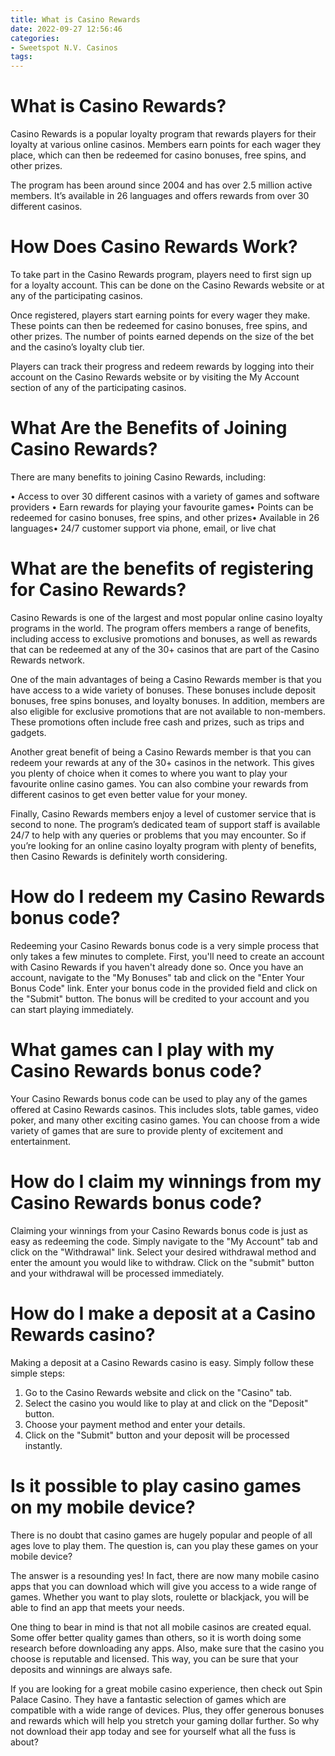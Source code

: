 ```yaml
---
title: What is Casino Rewards
date: 2022-09-27 12:56:46
categories:
- Sweetspot N.V. Casinos
tags:
---
```



#  What is Casino Rewards?

Casino Rewards is a popular loyalty program that rewards players for their loyalty at various online casinos. Members earn points for each wager they place, which can then be redeemed for casino bonuses, free spins, and other prizes.

The program has been around since 2004 and has over 2.5 million active members. It’s available in 26 languages and offers rewards from over 30 different casinos.

# How Does Casino Rewards Work?

To take part in the Casino Rewards program, players need to first sign up for a loyalty account. This can be done on the Casino Rewards website or at any of the participating casinos.

Once registered, players start earning points for every wager they make. These points can then be redeemed for casino bonuses, free spins, and other prizes. The number of points earned depends on the size of the bet and the casino’s loyalty club tier.

Players can track their progress and redeem rewards by logging into their account on the Casino Rewards website or by visiting the My Account section of any of the participating casinos.

# What Are the Benefits of Joining Casino Rewards?

There are many benefits to joining Casino Rewards, including:

• Access to over 30 different casinos with a variety of games and software providers
• Earn rewards for playing your favourite games• Points can be redeemed for casino bonuses, free spins, and other prizes• Available in 26 languages• 24/7 customer support via phone, email, or live chat

#  What are the benefits of registering for Casino Rewards?

Casino Rewards is one of the largest and most popular online casino loyalty programs in the world. The program offers members a range of benefits, including access to exclusive promotions and bonuses, as well as rewards that can be redeemed at any of the 30+ casinos that are part of the Casino Rewards network.

One of the main advantages of being a Casino Rewards member is that you have access to a wide variety of bonuses. These bonuses include deposit bonuses, free spins bonuses, and loyalty bonuses. In addition, members are also eligible for exclusive promotions that are not available to non-members. These promotions often include free cash and prizes, such as trips and gadgets.

Another great benefit of being a Casino Rewards member is that you can redeem your rewards at any of the 30+ casinos in the network. This gives you plenty of choice when it comes to where you want to play your favourite online casino games. You can also combine your rewards from different casinos to get even better value for your money.

Finally, Casino Rewards members enjoy a level of customer service that is second to none. The program’s dedicated team of support staff is available 24/7 to help with any queries or problems that you may encounter. So if you’re looking for an online casino loyalty program with plenty of benefits, then Casino Rewards is definitely worth considering.

#  How do I redeem my Casino Rewards bonus code?

Redeeming your Casino Rewards bonus code is a very simple process that only takes a few minutes to complete. First, you'll need to create an account with Casino Rewards if you haven't already done so. Once you have an account, navigate to the "My Bonuses" tab and click on the "Enter Your Bonus Code" link. Enter your bonus code in the provided field and click on the "Submit" button. The bonus will be credited to your account and you can start playing immediately.

# What games can I play with my Casino Rewards bonus code?

Your Casino Rewards bonus code can be used to play any of the games offered at Casino Rewards casinos. This includes slots, table games, video poker, and many other exciting casino games. You can choose from a wide variety of games that are sure to provide plenty of excitement and entertainment.

# How do I claim my winnings from my Casino Rewards bonus code?

Claiming your winnings from your Casino Rewards bonus code is just as easy as redeeming the code. Simply navigate to the "My Account" tab and click on the "Withdrawal" link. Select your desired withdrawal method and enter the amount you would like to withdraw. Click on the "submit" button and your withdrawal will be processed immediately.

#  How do I make a deposit at a Casino Rewards casino?

Making a deposit at a Casino Rewards casino is easy. Simply follow these simple steps:

1. Go to the Casino Rewards website and click on the "Casino" tab.
2. Select the casino you would like to play at and click on the "Deposit" button.
3. Choose your payment method and enter your details.
4. Click on the "Submit" button and your deposit will be processed instantly.

#  Is it possible to play casino games on my mobile device?

There is no doubt that casino games are hugely popular and people of all ages love to play them. The question is, can you play these games on your mobile device?

The answer is a resounding yes! In fact, there are now many mobile casino apps that you can download which will give you access to a wide range of games. Whether you want to play slots, roulette or blackjack, you will be able to find an app that meets your needs.

One thing to bear in mind is that not all mobile casinos are created equal. Some offer better quality games than others, so it is worth doing some research before downloading any apps. Also, make sure that the casino you choose is reputable and licensed. This way, you can be sure that your deposits and winnings are always safe.

If you are looking for a great mobile casino experience, then check out Spin Palace Casino. They have a fantastic selection of games which are compatible with a wide range of devices. Plus, they offer generous bonuses and rewards which will help you stretch your gaming dollar further. So why not download their app today and see for yourself what all the fuss is about?
